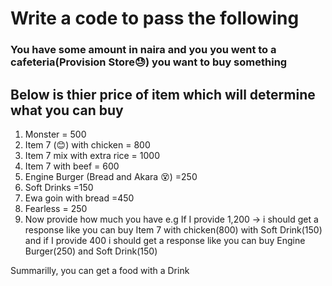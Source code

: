 # Write a code to pass the following
### You have some amount in naira and you you went to a cafeteria(Provision Store😓) you want to buy something
## Below is thier price of item which will determine what you can buy
1. Monster = 500
2. Item 7 (😊) with chicken = 800
3. Item 7 mix with extra rice = 1000
4. Item 7 with beef = 600
5. Engine Burger (Bread and Akara 😵) =250
6. Soft Drinks =150 
7. Ewa goin with bread =450
8. Fearless = 250
9. Now provide how much you have 
e.g If I provide 1,200 -> i should get a response like 
you can buy Item 7 with chicken(800) with Soft Drink(150)
and if I provide 400 i should get a response like 
you can buy Engine Burger(250) and Soft Drink(150)


Summarilly, you can get a food with a Drink
